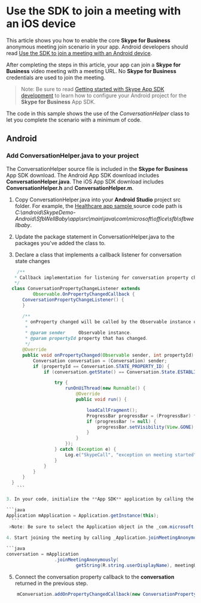 # Use the SDK to join a meeting with an iOS device

This article shows you how to enable the core  **Skype for Business** anonymous meeting join scenario in your app. Android developers should read
[Use the SDK to join a meeting with an Android device](HowToJoinMeeting.md). 

After completing the steps in this article, your app can join a **Skype for Business** video meeting with a
meeting URL. No **Skype for Business** credentials are used to join the meeting.


>Note: Be sure to read [Getting started with Skype App SDK development](GettingStarted.md) to learn how to configure your Android project 
for the **Skype for Business** App SDK.

The code in this sample shows the use of the _ConversationHelper_ class to let you complete the scenario with a minimum of code. 

## Android

### Add ConversationHelper.java to your project

The ConversationHelper source file is included in the **Skype for Business** App SDK download. The Android App SDK download includes 
**ConversationHelper.java**. The iOS App SDK download includes **ConversationHelper.h** and **ConversationHelper.m**. 

1. Copy ConversationHelper.java into your **Android Studio** project src folder. For example, the [Healthcare app sample ](https://github.com/OfficeDev/skype-android-app-sdk-samples/tree/master/HealthcareApp) source code path is 
_C:\android\SkypeDemo-Android\SfbWellBaby\app\src\main\java\com\microsoft\office\sfb\sfbwellbaby_. 

2. Update the package statement in ConversationHelper.java to the packages you've added the class to.

2. Declare a class that implements a callback listener for conversation state changes

  ```java
      /**
     * Callback implementation for listening for conversation property changes.
     */
    class ConversationPropertyChangeListener extends
            Observable.OnPropertyChangedCallback {
        ConversationPropertyChangeListener() {
        }

        /**
         * onProperty changed will be called by the Observable instance on a property change.
         *
         * @param sender     Observable instance.
         * @param propertyId property that has changed.
         */
        @Override
        public void onPropertyChanged(Observable sender, int propertyId) {
            Conversation conversation = (Conversation) sender;
            if (propertyId == Conversation.STATE_PROPERTY_ID) {
                if (conversation.getState() == Conversation.State.ESTABLISHED) {

                    try {
                        runOnUiThread(new Runnable() {
                            @Override
                            public void run() {

                                loadCallFragment();
                                ProgressBar progressBar = (ProgressBar) findViewById(R.id.progressBar);
                                if (progressBar != null) {
                                    progressBar.setVisibility(View.GONE);
                                }
                            }
                        });
                    } catch (Exception e) {
                        Log.e("SkypeCall", "exception on meeting started");
                    }
                }
            }
        }
    }
      ```

3. In your code, initialize the **App SDK** application by calling the static _Application.getInstance(Context)_ method:

  ```java
  Application mApplication = Application.getInstance(this);
    ```
   >Note: Be sure to select the Application object in the _com.microsoft.office.sfb.appsdk_ package!
   
4. Start joining the meeting by calling _Application.joinMeetingAnonymously(String displayName, URI meetingUri)_   

  ```java
  conversation = mApplication
                    .joinMeetingAnonymously(
                            getString(R.string.userDisplayName), meetingURI);
  ```
  
5.  Connect the conversation property callback to the **conversation** returned in the previous step.

  ```java
      mConversation.addOnPropertyChangedCallback(new ConversationPropertyChangeListener()); 
  ```      
        